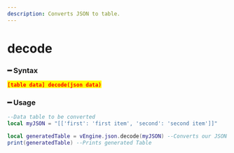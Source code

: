 ```yaml
---
description: Converts JSON to table.
---
```


# decode

### ━ Syntax

<mark style="color:red;">**`[table data] decode(json data)`**</mark>

### ━ Usage

```lua
--Data table to be converted
local myJSON = "[['first': 'first item', 'second': 'second item']]"

local generatedTable = vEngine.json.decode(myJSON) --Converts our JSON to table
print(generatedTable) --Prints generated Table
```